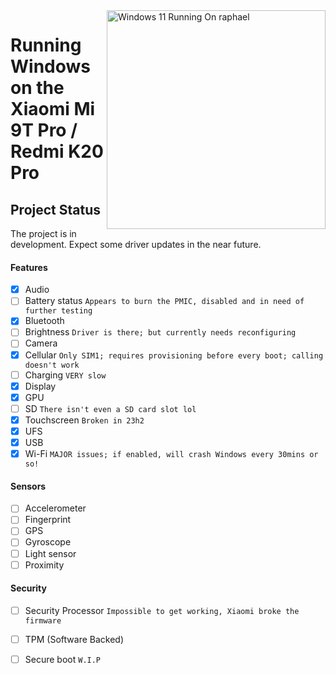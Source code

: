 <img align="right" src="https://raw.githubusercontent.com/graphiks/woa-raphael/main/media/raphael.png" width="350" alt="Windows 11 Running On raphael">


# Running Windows on the Xiaomi Mi 9T Pro / Redmi K20 Pro

## Project Status

The project is in development. Expect some driver updates in the near future.



#### Features

- [X] Audio 
- [ ] Battery status ```Appears to burn the PMIC, disabled and in need of further testing```
- [x] Bluetooth
- [ ] Brightness ```Driver is there; but currently needs reconfiguring```
- [ ] Camera
- [x] Cellular ```Only SIM1; requires provisioning before every boot; calling doesn't work```
- [ ] Charging ```VERY slow```
- [x] Display
- [x] GPU 
- [ ] SD ```There isn't even a SD card slot lol```
- [x] Touchscreen ```Broken in 23h2```
- [x] UFS
- [x] USB
- [x] Wi-Fi ```MAJOR issues; if enabled, will crash Windows every 30mins or so!```

#### Sensors
- [ ] Accelerometer
- [ ] Fingerprint
- [ ] GPS
- [ ] Gyroscope
- [ ] Light sensor
- [ ] Proximity

#### Security

- [ ] Security Processor ```Impossible to get working, Xiaomi broke the firmware```
- [ ] TPM (Software Backed)
- [ ] Secure boot ```W.I.P```


